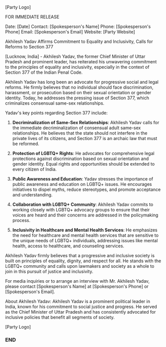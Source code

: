 [Party Logo]

FOR IMMEDIATE RELEASE

Date: [Date]
Contact: [Spokesperson's Name]
Phone: [Spokesperson's Phone]
Email: [Spokesperson's Email]
Website: [Party Website]

Akhilesh Yadav Affirms Commitment to Equality and Inclusivity, Calls for Reforms to Section 377

[Lucknow, India] - Akhilesh Yadav, the former Chief Minister of Uttar Pradesh and prominent leader, has reiterated his unwavering commitment to the principles of equality and inclusivity, especially in the context of Section 377 of the Indian Penal Code.

Akhilesh Yadav has long been an advocate for progressive social and legal reforms. He firmly believes that no individual should face discrimination, harassment, or prosecution based on their sexual orientation or gender identity. Today, he addresses the pressing issue of Section 377, which criminalizes consensual same-sex relationships.

Yadav's key points regarding Section 377 include:

1. **Decriminalization of Same-Sex Relationships**: Akhilesh Yadav calls for the immediate decriminalization of consensual adult same-sex relationships. He believes that the state should not interfere in the private lives of its citizens, and Section 377 is an archaic law that must be reformed.

2. **Protection of LGBTQ+ Rights**: He advocates for comprehensive legal protections against discrimination based on sexual orientation and gender identity. Equal rights and opportunities should be extended to every citizen of India.

3. **Public Awareness and Education**: Yadav stresses the importance of public awareness and education on LGBTQ+ issues. He encourages initiatives to dispel myths, reduce stereotypes, and promote acceptance and understanding.

4. **Collaboration with LGBTQ+ Community**: Akhilesh Yadav commits to working closely with LGBTQ+ advocacy groups to ensure that their voices are heard and their concerns are addressed in the policymaking process.

5. **Inclusivity in Healthcare and Mental Health Services**: He emphasizes the need for healthcare and mental health services that are sensitive to the unique needs of LGBTQ+ individuals, addressing issues like mental health, access to healthcare, and counseling services.

Akhilesh Yadav firmly believes that a progressive and inclusive society is built on principles of equality, dignity, and respect for all. He stands with the LGBTQ+ community and calls upon lawmakers and society as a whole to join in this pursuit of justice and inclusivity.

For media inquiries or to arrange an interview with Mr. Akhilesh Yadav, please contact [Spokesperson's Name] at [Spokesperson's Phone] or [Spokesperson's Email].

About Akhilesh Yadav:
Akhilesh Yadav is a prominent political leader in India, known for his commitment to social justice and progress. He served as the Chief Minister of Uttar Pradesh and has consistently advocated for inclusive policies that benefit all segments of society.

[Party Logo]

### END ###


